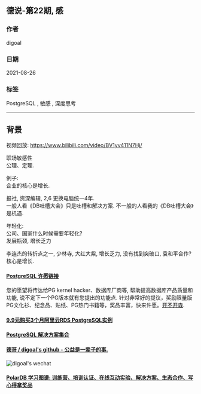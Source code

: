 ## 德说-第22期, 感           
            
### 作者            
digoal            
            
### 日期            
2021-08-26             
            
### 标签            
PostgreSQL , 敏感 , 深度思考             
            
----            
            
## 背景            
  
视频回放: https://www.bilibili.com/video/BV1yv411N7Hj/    
  
职场敏感性    
公理、定理.  
  
例子:   
企业的核心是增长.    
  
报社, 资深编辑, 2,6 更换电脑统一4年.      
一般人看《DB吐槽大会》只是吐槽和解决方案. 不一般的人看我的《DB吐槽大会》是机遇.    
  
年轻化:   
公司、国家什么时候需要年轻化?  
发展瓶颈, 增长乏力    
  
李连杰的转折点之一, 少林寺, 大红大紫, 增长乏力, 没有找到突破口, 袁和平合作?  
核心是增长.     
  
  
#### [PostgreSQL 许愿链接](https://github.com/digoal/blog/issues/76 "269ac3d1c492e938c0191101c7238216")
您的愿望将传达给PG kernel hacker、数据库厂商等, 帮助提高数据库产品质量和功能, 说不定下一个PG版本就有您提出的功能点. 针对非常好的提议，奖励限量版PG文化衫、纪念品、贴纸、PG热门书籍等，奖品丰富，快来许愿。[开不开森](https://github.com/digoal/blog/issues/76 "269ac3d1c492e938c0191101c7238216").  
  
  
#### [9.9元购买3个月阿里云RDS PostgreSQL实例](https://www.aliyun.com/database/postgresqlactivity "57258f76c37864c6e6d23383d05714ea")
  
  
#### [PostgreSQL 解决方案集合](https://yq.aliyun.com/topic/118 "40cff096e9ed7122c512b35d8561d9c8")
  
  
#### [德哥 / digoal's github - 公益是一辈子的事.](https://github.com/digoal/blog/blob/master/README.md "22709685feb7cab07d30f30387f0a9ae")
  
  
![digoal's wechat](../pic/digoal_weixin.jpg "f7ad92eeba24523fd47a6e1a0e691b59")
  
  
#### [PolarDB 学习图谱: 训练营、培训认证、在线互动实验、解决方案、生态合作、写心得拿奖品](https://www.aliyun.com/database/openpolardb/activity "8642f60e04ed0c814bf9cb9677976bd4")
  
